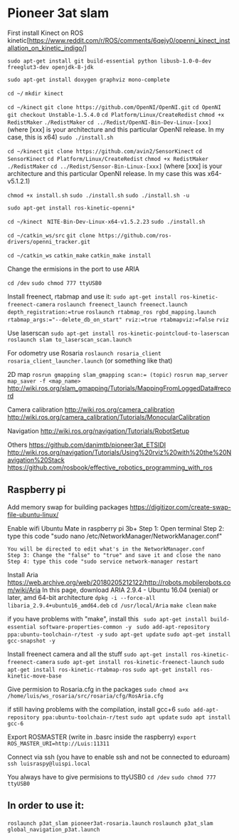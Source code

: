 # Pioneer 3at slam

First install Kinect on ROS kinetic[https://www.reddit.com/r/ROS/comments/6qejy0/openni_kinect_installation_on_kinetic_indigo/]

`sudo apt-get install git build-essential python libusb-1.0-0-dev freeglut3-dev openjdk-8-jdk`

`sudo apt-get install doxygen graphviz mono-complete`

`cd ~/`
`mkdir kinect`

`cd ~/kinect`
`git clone https://github.com/OpenNI/OpenNI.git`
`cd OpenNI`
`git checkout Unstable-1.5.4.0`
`cd Platform/Linux/CreateRedist`
`chmod +x RedistMaker`
`./RedistMaker`
`cd ../Redist/OpenNI-Bin-Dev-Linux-[xxx]`  
(where [xxx] is your architecture and this particular OpenNI release. In my case, this is x64)
`sudo ./install.sh`

`cd ~/kinect`
`git clone https://github.com/avin2/SensorKinect`
`cd SensorKinect`
`cd Platform/Linux/CreateRedist`
`chmod +x RedistMaker`
`./RedistMaker`
`cd ../Redist/Sensor-Bin-Linux-[xxx]`
(where [xxx] is your architecture and this particular OpenNI release. In my case this was x64-v5.1.2.1)

`chmod +x install.sh`
`sudo ./install.sh`
`sudo ./install.sh -u`

`sudo apt-get install ros-kinetic-openni*`

`cd ~/kinect `
`NITE-Bin-Dev-Linux-x64-v1.5.2.23`
`sudo ./install.sh`

`cd ~/catkin_ws/src`
`git clone https://github.com/ros-drivers/openni_tracker.git`

`cd ~/catkin_ws`
`catkin_make`
`catkin_make install`

Change the ermisions in the port to use ARIA

`cd /dev`
`sudo chmod 777 ttyUSB0`


Install freenect, rtabmap and use it:
 `sudo apt-get install ros-kinetic-freenect-camera`
`roslaunch freenect_launch freenect.launch depth_registration:=true`
`roslaunch rtabmap_ros rgbd_mapping.launch rtabmap_args:="--delete_db_on_start" rviz:=true rtabmapviz:=false`
`rviz`

Use laserscan
`sudo apt-get install ros-kinetic-pointcloud-to-laserscan`
`roslaunch slam to_laserscan_scan.launch`


For odometry use Rosaria
`roslaunch rosaria_client rosaria_client_launcher.launch` (or something like that)


2D map
`rosrun gmapping slam_gmapping scan:= (topic)`
`rosrun map_server map_saver -f <map_name>`
http://wiki.ros.org/slam_gmapping/Tutorials/MappingFromLoggedData#record

Camera calibration
http://wiki.ros.org/camera_calibration
http://wiki.ros.org/camera_calibration/Tutorials/MonocularCalibration

Navigation
http://wiki.ros.org/navigation/Tutorials/RobotSetup

Others
https://github.com/danimtb/pioneer3at_ETSIDI
http://wiki.ros.org/navigation/Tutorials/Using%20rviz%20with%20the%20Navigation%20Stack
https://github.com/rosbook/effective_robotics_programming_with_ros

## Raspberry pi

Add memory swap for building packages
https://digitizor.com/create-swap-file-ubuntu-linux/

Enable wifi Ubuntu Mate in raspberry pi 3b+
	Step 1: Open terminal
	Step 2: type this code "sudo nano /etc/NetworkManager/NetworkManager.conf"

	You will be directed to edit what's in the NetworkManager.conf
	Step 3: Change the "false" to "true" and save it and close the nano
	Step 4: type this code "sudo service network-manager restart
	
Install Aria
https://web.archive.org/web/20180205212122/http://robots.mobilerobots.com/wiki/Aria
In this page, download ARIA 2.9.4 - Ubuntu 16.04 (xenial) or later, amd 64-bit architecture
`dpkg -i --force-all libaria_2.9.4+ubuntu16_amd64.deb`
`cd /usr/local/Aria`
`make clean`
`make`

if you have problems with "make", install this 
  ` sudo apt-get install build-essential software-properties-common -y`
 `  sudo add-apt-repository ppa:ubuntu-toolchain-r/test -y `
   `sudo apt-get update`
   `sudo apt-get install gcc-snapshot -y `
   


Install freenect camera and all the stuff
 `sudo apt-get install ros-kinetic-freenect-camera`
 `sudo apt-get install ros-kinetic-freenect-launch`
 `sudo apt-get install ros-kinetic-rtabmap-ros`
 `sudo apt-get install ros-kinetic-move-base`
 
Give permision to Rosaria.cfg in the packages
`sudo chmod a+x /home/luis/ws_rosaria/src/rosaria/cfg/RosAria.cfg` 

if still having problems with the compilation, install gcc+6
`sudo add-apt-repository ppa:ubuntu-toolchain-r/test`
`sudo apt update`
`sudo apt install gcc-6`
 

Export ROSMASTER (write in .basrc inside the raspberry)
`export ROS_MASTER_URI=http://Luis:11311`

Connect via ssh (you have to enable ssh and not be connected to eduroam)
	`ssh luisraspy@luispi.local`

You always have to give permisions to ttyUSB0
	`cd /dev`
	`sudo chmod 777 ttyUSB0`


## In order to use it:
`roslaunch p3at_slam pioneer3at-rosaria.launch`
`roslaunch p3at_slam global_navigation_p3at.launch`
